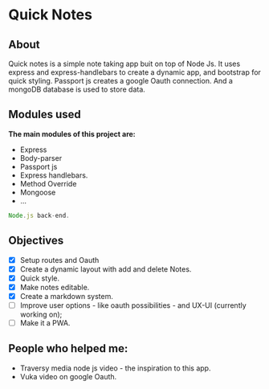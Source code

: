 # Quick Notes

## About
Quick notes is a simple note taking app buit on top of Node Js. It uses express and express-handlebars to create a dynamic app, and bootstrap for quick styling. Passport js creates a google Oauth connection. And a mongoDB database is used to store data.

## Modules used
**The main modules of this project are:**
- Express
- Body-parser
- Passport js
- Express handlebars.
- Method Override
- Mongoose
- ...

```javascript
Node.js back-end.
```

## Objectives
- [x] Setup routes and Oauth
- [x] Create a dynamic layout with add and delete Notes.
- [x] Quick style.
- [x] Make notes editable.
- [x] Create a markdown system.
- [ ] Improve user options - like oauth possibilities - and UX-UI (currently working on);
- [ ] Make it a PWA.

## People who helped me:

- Traversy media node js video - the inspiration to this app.
- Vuka video on google Oauth.